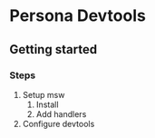 # Persona Devtools

## Getting started

### Steps

1. Setup msw
    1. Install
    2. Add handlers
2. Configure devtools
